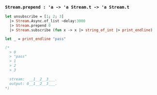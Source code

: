 ### `Stream.prepend : 'a -> 'a Stream.t -> 'a Stream.t`

```ocaml
let unsubscribe = [1; 2; 3]
  |> Stream.Async.of_list ~delay:3000
  |> Stream.prepend 0
  |> Stream.subscribe (fun x -> x |> string_of_int |> print_endline)

let _ = print_endline "pass"

(*
  > 0
  > "pass"
  > 1
  > 2
  > 3
  
  stream:  __1__2__3___.
  output: 0__1__2__3___.
*)
```